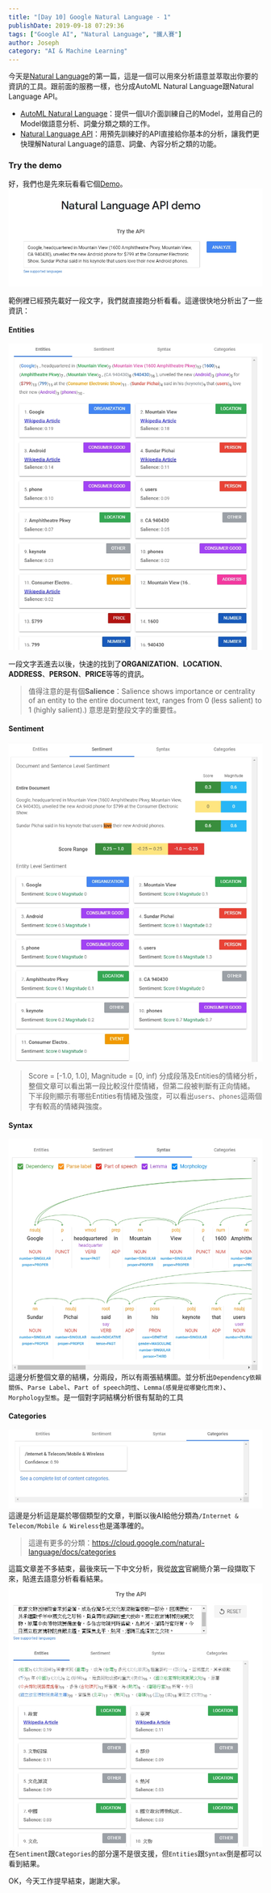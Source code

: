 ```yaml
---
title: "[Day 10] Google Natural Language - 1"
publishDate: 2019-09-18 07:29:36
tags: ["Google AI", "Natural Language", "鐵人賽"]
author: Joseph
category: "AI & Machine Learning"
---
```

今天是[Natural Language](https://cloud.google.com/natural-language/)的第一篇，這是一個可以用來分析語意並萃取出你要的資訊的工具。跟前面的服務一樣，也分成AutoML Natural Language跟Natural Language API。
- [AutoML Natural Language](https://cloud.google.com/natural-language/docs/quickstart)：提供一個UI介面訓練自己的Model，並用自己的Model做語意分析、詞彙分類之類的工作。
- [Natural Language API](https://cloud.google.com/natural-language/docs/quickstart)：用預先訓練好的API直接給你基本的分析，讓我們更快理解Natural Language的語意、詞彙、內容分析之類的功能。
<!-- more -->

### Try the demo
好，我們也是先來玩看看它個[Demo](https://cloud.google.com/natural-language/#natural-language-api-demo)。
![Demo.jpg](Demo.jpg)


範例裡已經預先載好一段文字，我們就直接跑分析看看。這邊很快地分析出了一些資訊：
#### Entities
![entities.jpg](entities.jpg)

一段文字丟進去以後，快速的找到了**ORGANIZATION**、**LOCATION**、**ADDRESS**、**PERSON**、**PRICE**等等的資訊。
> 值得注意的是有個**Salience**：Salience shows importance or centrality of an entity to the entire document text, ranges from 0 (less salient) to 1 (highly salient).)
> 意思是對整段文字的重要性。

#### Sentiment
![Sentiment.jpg](Sentiment.jpg)
> Score = [-1.0, 1.0], Magnitude = [0, inf)
分成段落及Entities的情緒分析，整個文章可以看出第一段比較沒什麼情緒，但第二段被判斷有正向情緒。
下半段則顯示有哪些Entities有情緒及強度，可以看出`users`、`phones`這兩個字有較高的情緒與強度。

#### Syntax
![syntax.jpg](syntax.jpg)
這邊分析整個文章的結構，分兩段，所以有兩張結構圖。並分析出`Dependency依賴關係`、`Parse Label`、`Part of speech詞性`、`Lemma(感覺是從哪變化而來)`、`Morphology型態`。是一個對字詞結構分析很有幫助的工具

#### Categories
![Categories.jpg](Categories.jpg)
這邊是分析這是屬於哪個類型的文章，判斷以後AI給他分類為`/Internet & Telecom/Mobile & Wireless`也是滿準確的。
> 這邊有更多的分類：https://cloud.google.com/natural-language/docs/categories

這篇文章差不多結束，最後來玩一下中文分析，我從[故宮](https://www.npm.gov.tw/Article.aspx?sNo=03001502)官網簡介第一段擷取下來，貼進去語意分析看看結果。
![chinese.jpg](chinese.jpg)
在`Sentiment`跟`Categories`的部分還不是很支援，但`Entities`跟`Syntax`倒是都可以看到結果。

OK，今天工作提早結束，謝謝大家。
